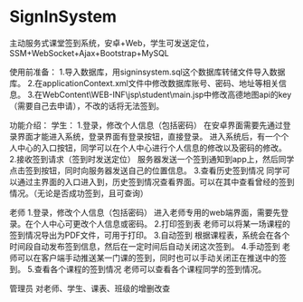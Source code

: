 # SignInSystem
主动服务式课堂签到系统，安卓+Web，学生可发送定位，SSM+WebSocket+Ajax+Bootstrap+MySQL

使用前准备：
1.导入数据库，用signinsystem.sql这个数据库转储文件导入数据库。
2.在applicationContext.xml文件中修改数据库账号、密码、地址等相关信息。
3.在WebContent\WEB-INF\jsp\student\main.jsp中修改高德地图api的key（需要自己去申请），不改的话将无法签到。

功能介绍：
学生：
1.登录，修改个人信息（包括密码）
在安卓界面需要先通过登录界面才能进入系统，登录界面有登录按钮，直接登录。
进入系统后，有一个个人中心的入口按钮，同学可以在个人中心进行个人信息的修改以及密码的修改。
2.接收签到请求（签到时发送定位）
服务器发送一个签到通知到app上，然后同学点击签到按钮，同时向服务器发送自己的位置信息。
3.查看历史签到情况
同学可以通过主界面的入口进入到，历史签到情况查看界面。可以在其中查看曾经的签到情况。（无论是否成功签到，且可查询）

老师
1.登录，修改个人信息（包括密码）
进入老师专用的web端界面，需要先登录。在个人中心可更改个人信息或密码。
2.打印签到表
老师可以将某一场课程的签到情况导出为PDF文件，可用于打印。
3.自动签到
根据课程表，系统会在各个时间段自动发布签到信息，然后在一定时间后自动关闭这次签到。
4.手动签到
老师可以在客户端手动推送某一门课的签到，同时也可以手动关闭正在推送中的签到。 
5.查看各个课程的签到情况
老师可以查看各个课程同学的签到情况。

管理员
对老师、学生、课表、班级的增删改查
